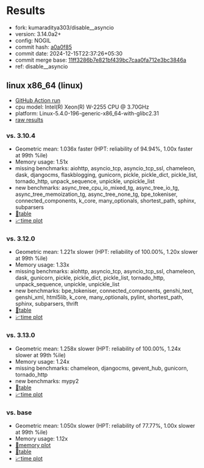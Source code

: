 # Results

- fork: kumaraditya303/disable__asyncio
- version: 3.14.0a2+
- config: NOGIL
- commit hash: [a0a0f85](https://github.com/kumaraditya303/cpython/commit/a0a0f85)
- commit date: 2024-12-15T22:37:26+05:30
- commit merge base: [11ff3286b7e821bf439bc7caa0fa712e3bc3846a](https://github.com/python/cpython/commit/11ff3286b7e821bf439bc7caa0fa712e3bc3846a)
- ref: disable__asyncio

## linux x86_64 (linux)

- [GitHub Action run](https://github.com/faster-cpython/benchmarking/actions/runs/12377969440)
- cpu model: Intel(R) Xeon(R) W-2255 CPU @ 3.70GHz
- platform: Linux-5.4.0-196-generic-x86_64-with-glibc2.31
- [raw results](bm-20241215-linux-x86_64-kumaraditya303-disable__asyncio-3.14.0a2%2B-a0a0f85.json)

### vs. 3.10.4

- Geometric mean: 1.036x faster (HPT: reliability of 94.94%, 1.00x faster at 99th %ile)
- Memory usage: 1.51x
- missing benchmarks: aiohttp, asyncio_tcp, asyncio_tcp_ssl, chameleon, dask, djangocms, flaskblogging, gunicorn, pickle, pickle_dict, pickle_list, tornado_http, unpack_sequence, unpickle, unpickle_list
- new benchmarks: async_tree_cpu_io_mixed_tg, async_tree_io_tg, async_tree_memoization_tg, async_tree_none_tg, bpe_tokeniser, connected_components, k_core, many_optionals, shortest_path, sphinx, subparsers
- [📄table](bm-20241215-linux-x86_64-kumaraditya303-disable__asyncio-3.14.0a2%2B-a0a0f85-vs-3.10.4.md)
- [📈time plot](bm-20241215-linux-x86_64-kumaraditya303-disable__asyncio-3.14.0a2%2B-a0a0f85-vs-3.10.4.svg)

### vs. 3.12.0

- Geometric mean: 1.221x slower (HPT: reliability of 100.00%, 1.20x slower at 99th %ile)
- Memory usage: 1.33x
- missing benchmarks: aiohttp, asyncio_tcp, asyncio_tcp_ssl, chameleon, dask, gunicorn, pickle, pickle_dict, pickle_list, tornado_http, unpack_sequence, unpickle, unpickle_list
- new benchmarks: bpe_tokeniser, connected_components, genshi_text, genshi_xml, html5lib, k_core, many_optionals, pylint, shortest_path, sphinx, subparsers, thrift
- [📄table](bm-20241215-linux-x86_64-kumaraditya303-disable__asyncio-3.14.0a2%2B-a0a0f85-vs-3.12.0.md)
- [📈time plot](bm-20241215-linux-x86_64-kumaraditya303-disable__asyncio-3.14.0a2%2B-a0a0f85-vs-3.12.0.svg)

### vs. 3.13.0

- Geometric mean: 1.258x slower (HPT: reliability of 100.00%, 1.24x slower at 99th %ile)
- Memory usage: 1.24x
- missing benchmarks: chameleon, djangocms, gevent_hub, gunicorn, tornado_http
- new benchmarks: mypy2
- [📄table](bm-20241215-linux-x86_64-kumaraditya303-disable__asyncio-3.14.0a2%2B-a0a0f85-vs-3.13.0.md)
- [📈time plot](bm-20241215-linux-x86_64-kumaraditya303-disable__asyncio-3.14.0a2%2B-a0a0f85-vs-3.13.0.svg)

### vs. base

- Geometric mean: 1.050x slower (HPT: reliability of 77.77%, 1.00x slower at 99th %ile)
- Memory usage: 1.12x
- [🧠memory plot](bm-20241215-linux-x86_64-kumaraditya303-disable__asyncio-3.14.0a2%2B-a0a0f85-vs-base-mem.svg)
- [📄table](bm-20241215-linux-x86_64-kumaraditya303-disable__asyncio-3.14.0a2%2B-a0a0f85-vs-base.md)
- [📈time plot](bm-20241215-linux-x86_64-kumaraditya303-disable__asyncio-3.14.0a2%2B-a0a0f85-vs-base.svg)

